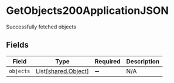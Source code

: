 # GetObjects200ApplicationJSON

Successfully fetched objects


## Fields

| Field                                                | Type                                                 | Required                                             | Description                                          |
| ---------------------------------------------------- | ---------------------------------------------------- | ---------------------------------------------------- | ---------------------------------------------------- |
| `objects`                                            | List[[shared.Object](../../models/shared/object.md)] | :heavy_minus_sign:                                   | N/A                                                  |